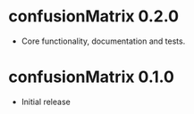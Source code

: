 # confusionMatrix 0.2.0

* Core functionality, documentation and tests.

# confusionMatrix 0.1.0

* Initial release
